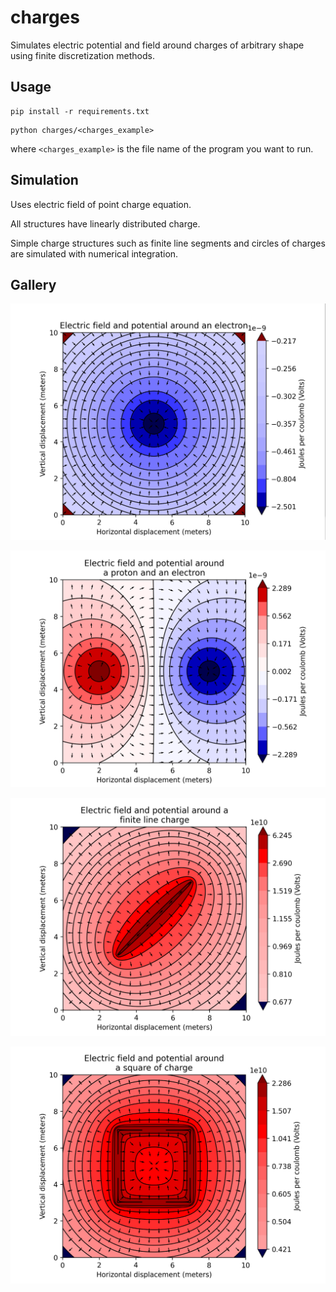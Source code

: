 # charges

Simulates electric potential and field around charges of arbitrary shape using finite discretization methods.

## Usage

```
pip install -r requirements.txt
```
```
python charges/<charges_example>
```
where `<charges_example>` is the file name of the program you want to run.

## Simulation

Uses electric field of point charge equation.

All structures have linearly distributed charge.

Simple charge structures such as finite line segments and circles of charges are simulated with numerical integration.

## Gallery

![Electron](gallery/electron.png)

![Proton and electron](gallery/proton_electron.png)

![Finite line charge](gallery/finite_line.png)

![Square charge](gallery/square.png)
